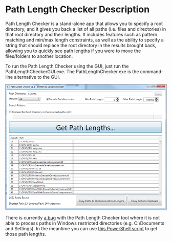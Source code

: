 # Path Length Checker Description

Path Length Checker is a stand-alone app that allows you to specify a root directory, and it gives you back a list of all paths (i.e. files and directories) in that root directory and their lengths. It includes features such as pattern matching and min/max length constraints, as well as the ability to specify a string that should replace the root directory in the results brought back, allowing you to quickly see path lengths if you were to move the files/folders to another location.

To run the Path Length Checker using the GUI, just run the PathLengthCheckerGUI.exe. The PathLengthChecker.exe is the command-line alternative to the GUI.

![](docs/Images/PathLengthChecker.png)

There is currently [a bug](https://pathlengthchecker.codeplex.com/workitem/1156) with the Path Length Checker tool where it is not able to process paths in Windows restricted directories (e.g. C:\Documents and Settings).  In the meantime you can use [this PowerShell script](http://blog.danskingdom.com/powershell-script-to-check-path-lengths/) to get those path lengths.
